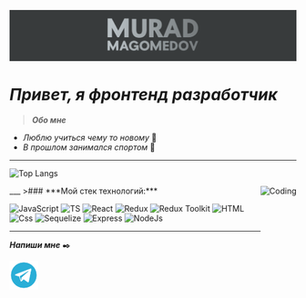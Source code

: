 ![Header](https://github.com/MuradMgmdv/MuradMgmdv/blob/main/assets/%D0%A1%D0%BD%D0%B8%D0%BC%D0%BE%D0%BA%20%D1%8D%D0%BA%D1%80%D0%B0%D0%BD%D0%B0%20%D0%BE%D1%82%202022-03-09%2022-09-40.png)

# ***Привет, я фронтенд разработчик***

>***Обо мне***
 + *Люблю учиться чему то новому* :book:
 + *В прошлом занимался спортом* :running:
___

![Top Langs](https://github-readme-stats.vercel.app/api/top-langs/?username=MuradMgmdv&layout=compact)

<img align="right" alt="Coding" with="250" height="250" src="https://c.tenor.com/BqbIhT4Mb7cAAAAd/programmer-rounded-edges.gif">
___
>### ***Мой стек технологий:***

![JavaScript](https://img.shields.io/badge/-JavaScript-24292f?style=for-the-badge&logo=JavaScript)
![TS](https://img.shields.io/badge/-TypeScript-24292f?style=for-the-badge&logo=TypeScript)
![React](https://img.shields.io/badge/-React-24292f?style=for-the-badge&logo=React)
![Redux](https://img.shields.io/badge/-Redux-24292f?style=for-the-badge&logo=Redux)
![Redux Toolkit](https://img.shields.io/badge/-ReduxToolkit-24292f?style=for-the-badge&logo=Redux)
![HTML](https://img.shields.io/badge/-HTML-24292f?style=for-the-badge&logo=HTML5)
![Css](https://img.shields.io/badge/-Css-24292f?style=for-the-badge&logo=Css3)
![Sequelize](https://img.shields.io/badge/-Sequelize-24292f?style=for-the-badge&logo=Sequelize)
![Express](https://img.shields.io/badge/-Express-24292f?style=for-the-badge&logo=Express)
![NodeJs](https://img.shields.io/badge/-NodeJs-24292f?style=for-the-badge&logo=Node.Js)
___


***Напиши мне*** :black_nib:

<a href="https://t.me/m_omaras"><img src="https://github.com/MuradMgmdv/MuradMgmdv/blob/main/assets/tel.png" height="50px" width="50px"/></a>
